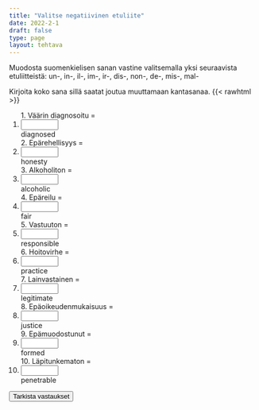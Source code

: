 ```yaml
---
title: "Valitse negatiivinen etuliite"
date: 2022-2-1
draft: false
type: page
layout: tehtava
---
```


Muodosta suomenkielisen sanan vastine valitsemalla yksi seuraavista etuliitteistä: un-, in-, il-, im-, ir-, dis-, non-, de-, mis-, mal- 

Kirjoita koko sana sillä saatat joutua muuttamaan kantasanaa.
{{< rawhtml >}}
<div class="tehtava">
<form autocomplete="off">
  <ol>
  
<section>
1. Väärin diagnosoitu = &nbsp;<li><input id="q1" type="text"/><span></span></li>diagnosed
</section>
<section>
2. Epärehellisyys = &nbsp;<li><input id="q2" type="text"/><span></span></li>honesty
</section>
<section>
3. Alkoholiton = &nbsp;<li><input id="q3" type="text"/><span></span></li>alcoholic
</section>
<section>
4. Epäreilu = &nbsp;<li><input id="q4" type="text"/><span></span></li>fair
</section>
<section>
5. Vastuuton = &nbsp;<li><input id="q5" type="text"/><span></span></li>responsible
</section>
<section>
6. Hoitovirhe = &nbsp;<li><input id="q6" type="text"/><span></span></li>practice
</section>
<section>
7. Lainvastainen = &nbsp;<li><input id="q7" type="text"/><span></span></li>legitimate
</section>
<section>
8. Epäoikeudenmukaisuus =  &nbsp;<li><input id="q8" type="text"/><span></span></li>justice
</section>
<section>
9. Epämuodostunut = &nbsp;<li><input id="q9" type="text"/><span></span></li>formed
</section>
<section>
10. Läpitunkematon = &nbsp;<li><input id="q10" type="text"/><span></span></li>penetrable
</section> 


</ol>
  
 <link rel="stylesheet" type="text/css" href="/css/kirjoita1.css"/>

<div id="buttonWrapper">
   <input type="submit" id="submit" value="Tarkista vastaukset" />
   </div>
</form>

</div>


<script>
var answers = {
  "q1": ["mis"],
  "q2": ["dis"],
  "q3": ["non"],
  "q4": ["un"],
  "q5": ["ir",],
  "q6": ["mal"],
  "q7": ["il"],
  "q8": ["in"],
  "q9": ["de"],
  };

function markAnswers() {
  $("input[type='text']").each(function() {
    console.log($.inArray(this.value, answers[this.id]));
    if ($.inArray(this.value.toLowerCase().trim(), answers[this.id]) === -1) {
      $(this).parent()[0].setAttribute("class", "vaarin");
    } else {
      $(this).parent()[0].setAttribute("class", "oikein");
    }
  })
}

$("form").on("submit", function(e) {
  e.preventDefault();
  markAnswers();
});

const input = document.querySelector('.tehtava input');
const span = document.querySelector('.tehtava span');

document.querySelectorAll("input").forEach(elem => elem.addEventListener('input', function (event) {
    span.innerHTML = this.value.replace(/\s/g, '&nbsp;');
    this.style.width = span.offsetWidth + 'px';
}));

</script>

<style>
.tehtava input[type="text"] {
    width: 75px;
    text-align: right;
}
</style>
</rawhtml>